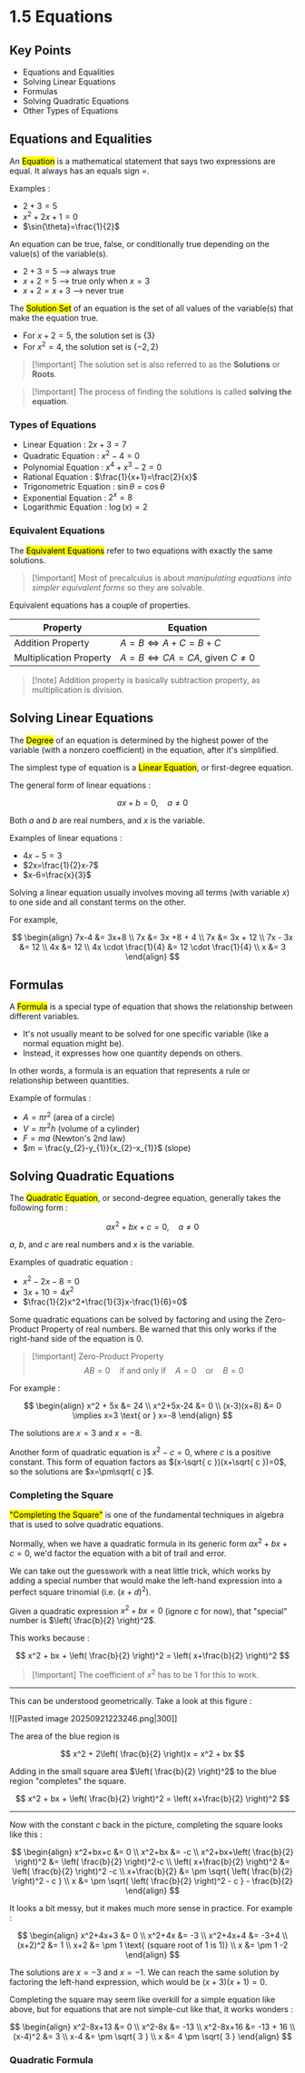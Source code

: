 # 1.5 Equations

## Key Points

- Equations and Equalities
- Solving Linear Equations
- Formulas
- Solving Quadratic Equations
- Other Types of Equations

## Equations and Equalities

An <mark class="hltr-trippy">Equation</mark> is a mathematical statement that says two expressions are equal. It always has an equals sign $=$.

Examples :
- $2+3=5$
- $x^2+2x+1=0$
- $\sin{\theta}=\frac{1}{2}$

An equation can be true, false, or conditionally true depending on the value(s) of the variable(s).
- $2+3=5$ --> always true
- $x+2 = 5$ --> true only when $x = 3$
- $x+2 = x+3$ --> never true

The <mark class="hltr-trippy">Solution Set</mark> of an equation is the set of all values of the variable(s) that make the equation true.
- For $x+2 =5$, the solution set is $\{ 3 \}$
- For $x^2=4$, the solution set is $\{ -2, 2 \}$

> [!important] The solution set is also referred to as the **Solutions** or **Roots**.

> [!important] The process of finding the solutions is called **solving the equation**.


### Types of Equations

- Linear Equation : $2x+3=7$
- Quadratic Equation : $x^2-4=0$
- Polynomial Equation : $x^4+x^3-2=0$
- Rational Equation : $\frac{1}{x+1}=\frac{2}{x}$
- Trigonometric Equation : $\sin{\theta}=\cos{\theta}$
- Exponential Equation : $2^x=8$
- Logarithmic Equation : $\log(x)=2$


### Equivalent Equations

The <mark class="hltr-trippy">Equivalent Equations</mark> refer to two equations with exactly the same solutions.

> [!important] Most of precalculus is about *manipulating equations into simpler equivalent forms* so they are solvable.

Equivalent equations has a couple of properties.

| Property                | Equation                           |
| ----------------------- | ---------------------------------- |
| Addition Property       | $A=B \iff A+C=B+C$                 |
| Multiplication Property | $A=B \iff CA=CA$, given $C \neq 0$ |

> [!note] Addition property is basically subtraction property, as multiplication is division.


## Solving Linear Equations

The <mark class="hltr-trippy">Degree</mark> of an equation is determined by the highest power of the variable (with a nonzero coefficient) in the equation, after it's simplified.

The simplest type of equation is a <mark class="hltr-trippy">Linear Equation</mark>, or first-degree equation.

The general form of linear equations :

$$
ax + b = 0, \quad a \neq 0
$$

Both $a$ and $b$ are real numbers, and $x$ is the variable.

Examples of linear equations :
- $4x-5=3$
- $2x=\frac{1}{2}x-7$
- $x-6=\frac{x}{3}$

Solving a linear equation usually involves moving all terms (with variable $x$) to one side and all constant terms on the other.

For example,

$$
\begin{align}
  7x-4 &= 3x+8 \\
  7x &= 3x +8 + 4 \\
  7x &= 3x + 12 \\
  7x - 3x &= 12 \\
  4x &= 12 \\
  4x \cdot \frac{1}{4} &= 12 \cdot \frac{1}{4} \\
  x &= 3
\end{align}
$$


## Formulas

A <mark class="hltr-trippy">Formula</mark> is a special type of equation that shows the relationship between different variables.
- It's not usually meant to be solved for one specific variable (like a normal equation might be).
- Instead, it expresses how one quantity depends on others.

In other words, a formula is an equation that represents a rule or relationship between quantities.

Example of formulas :
- $A = \pi r^2$ (area of a circle)
- $V = \pi r^2h$ (volume of a cylinder)
- $F = ma$ (Newton's 2nd law)
- $m = \frac{y_{2}-y_{1}}{x_{2}-x_{1}}$ (slope)


## Solving Quadratic Equations

The <mark class="hltr-trippy">Quadratic Equation</mark>, or second-degree equation, generally takes the following form :

$$
ax^2 + bx + c = 0, \quad a \neq 0
$$

$a$, $b$, and $c$ are real numbers and $x$ is the variable.

Examples of quadratic equation :
- $x^2-2x-8=0$
- $3x+10=4x^2$
- $\frac{1}{2}x^2+\frac{1}{3}x-\frac{1}{6}=0$


Some quadratic equations can be solved by factoring and using the Zero-Product Property of real numbers. Be warned that this only works if the right-hand side of the equation is $0$.

> [!important] Zero-Product Property
> $$AB=0 \quad \text{if and only if} \quad A=0 \quad \text{or} \quad B=0$$

For example :

$$
\begin{align}
  x^2 + 5x &= 24 \\
  x^2+5x-24 &= 0 \\
  (x-3)(x+8) &= 0 \implies x=3 \text{ or } x=-8
\end{align}
$$

The solutions are $x = 3$ and $x = -8$.


Another form of quadratic equation is $x^2-c=0$, where $c$ is a positive constant. This form of equation factors as $(x-\sqrt{ c })(x+\sqrt{ c })=0$, so the solutions are $x=\pm\sqrt{ c }$.


### Completing the Square

<mark class="hltr-trippy">"Completing the Square"</mark> is one of the fundamental techniques in algebra that is used to solve quadratic equations.

Normally, when we have a quadratic formula in its generic form $ax^2+bx+c=0$, we'd factor the equation with a bit of trail and error.

We can take out the guesswork with a neat little trick, which works by adding a special number that would make the left-hand expression into a perfect square trinomial (i.e. $(x+d)^2$).

Given a quadratic expression $x^2+bx=0$ (ignore $c$ for now), that "special" number is $\left( \frac{b}{2} \right)^2$.

This works because :

$$
x^2 + bx + \left( \frac{b}{2} \right)^2 = \left( x+\frac{b}{2} \right)^2
$$

> [!important] The coefficient of $x^2$ has to be $1$ for this to work.

---

This can be understood geometrically. Take a look at this figure :

![[Pasted image 20250921223246.png|300]]

The area of the blue region is

$$
x^2 + 2\left( \frac{b}{2} \right)x = x^2 + bx
$$

Adding in the small square area $\left( \frac{b}{2} \right)^2$ to the blue region "completes" the square.

$$
x^2 + bx + \left( \frac{b}{2} \right)^2 = \left( x+\frac{b}{2} \right)^2
$$

---

Now with the constant $c$ back in the picture, completing the square looks like this :

$$
\begin{align}
  x^2+bx+c &= 0 \\
  x^2+bx &= -c \\
  x^2+bx+\left( \frac{b}{2} \right)^2 &= \left( \frac{b}{2} \right)^2-c \\
  \left( x+\frac{b}{2} \right)^2 &= \left( \frac{b}{2} \right)^2 -c \\
  x+\frac{b}{2} &= \pm \sqrt{ \left( \frac{b}{2} \right)^2 - c } \\
  x &= \pm \sqrt{ \left( \frac{b}{2} \right)^2 - c } - \frac{b}{2}
\end{align}
$$

It looks a bit messy, but it makes much more sense in practice. For example :

$$
\begin{align}
  x^2+4x+3 &= 0 \\
  x^2+4x &= -3 \\
  x^2+4x+4 &= -3+4 \\
  (x+2)^2 &= 1 \\
  x+2 &= \pm 1 \text{ (square root of 1 is 1)} \\
  x &= \pm 1 -2
\end{align}
$$

The solutions are $x = -3$ and $x = -1$. We can reach the same solution by factoring the left-hand expression, which would be $(x+3)(x+1) = 0$.

Completing the square may seem like overkill for a simple equation like above, but for equations that are not simple-cut like that, it works wonders :

$$
\begin{align}
  x^2-8x+13 &= 0 \\
  x^2-8x &= -13 \\
  x^2-8x+16 &= -13 + 16 \\
  (x-4)^2 &= 3 \\
  x-4 &= \pm \sqrt{ 3 } \\
  x &= 4 \pm \sqrt{ 3 }
\end{align}
$$


### Quadratic Formula

